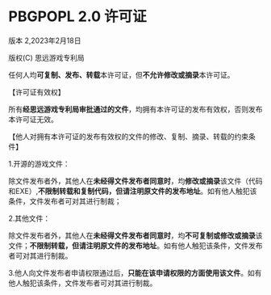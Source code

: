 # PBGPOPL 2.0 许可证
版本 2,2023年2月18日

版权(C) 思远游戏专利局

任何人均**可复制、发布、转载**本许可证，但**不允许修改或摘录**本许可证。

【许可证有效权】

   所有**经思远游戏专利局审批通过的文件**，均拥有本许可证的发布有效权，否则发布本许可证无效。


【他人对拥有本许可证的发布有效权的文件的修改、复制、摘录、转载的约束条件】

   1.开源的游戏文件：
   
   除文件发布者外，其他人在**未经得文件发布者同意时**，均**修改或摘录**该文件（代码和EXE）,**不限制转载和复制代码，但请注明原文件的发布地址**。如有他人触犯该条件，文件发布者可对其进行制裁；

   2.其他文件：
   
   除文件发布者外，其他人在**未经得文件发布者同意时**，均**不可复制或修改或摘录**该文件；**不限制转载，但请注明原文件的发布地址**。如有他人触犯该条件，文件发布者可对其进行制裁。

   3.他人向文件发布者申请权限通过后，**只能在该申请权限的方面使用该文件**。如有他人触犯该条件，文件发布者可对其进行制裁。
